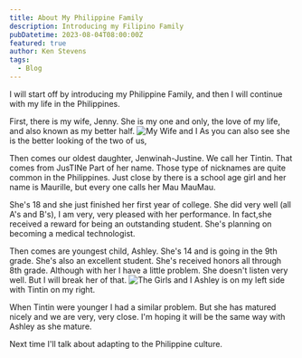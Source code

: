 ```yaml
---
title: About My Philippine Family
description: Introducing my Filipino Family
pubDatetime: 2023-08-04T08:00:00Z
featured: true
author: Ken Stevens
tags:
  - Blog
---
```


I will start off by introducing my Philippine Family,
and then I will continue with my life in the Philippines.

First, there is my wife, Jenny. She is my one and only, the love of my life, and also known as my better half.
<img src="/images/MyWifeandI.jpg" alt="My Wife and I">
As you can also see she is the better looking of the two of us,

Then comes our oldest daughter, Jenwinah-Justine.
We call her Tintin. That comes from JusTINe Part of her name. Those type of nicknames are quite common in the Philippines. Just close by there is a school age girl and her name is Maurille, but every one calls her Mau MauMau.

She's 18 and she just finished her first year of college. She did very well (all A's and B's), I am very, very pleased with her performance. In fact,she received a reward for being an outstanding student. She's planning on becoming a medical technologist.

Then comes are youngest child, Ashley. She's 14 and is going in the 9th grade. She's also an excellent student. She's received honors all through 8th grade.
Although with her I have a little problem. She doesn't listen very well. But I will break her of that.
<img src="/images/TheGirlsandI.jpg" alt="The Girls and I">
Ashley is on my left side with Tintin on my right.

When Tintin were younger I had a similar problem. But she has matured nicely and we are very, very close. I'm hoping it will be the same way with Ashley as she mature.

Next time I'll talk about adapting to the Philippine culture.
